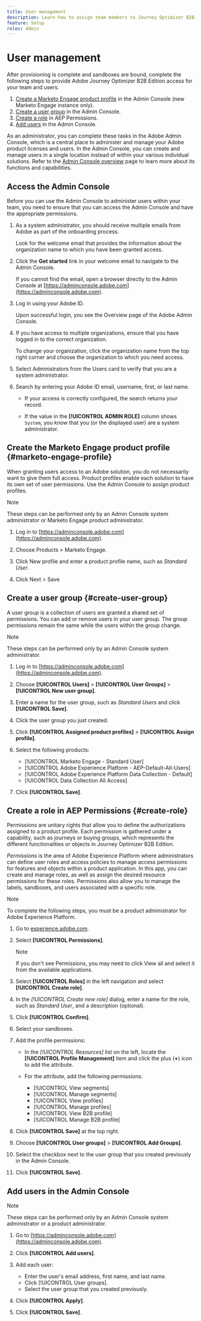```yaml
---
title: User management
description: Learn how to assign team members to Journey Optimizer B2B Edition product profiles.
feature: Setup
roles: Admin
---
```

# User management

After provisioning is complete and sandboxes are bound, complete the following steps to provide Adobe Journey Optimizer B2B Edition access for your team and users.

1. [Create a Marketo Engage product profile](#marketo-engage-profile) in the Admin Console (new Marketo Engage instance only).
1. [Create a user group](#create-user-group) in the Admin Console.
1. [Create a role](#create-role) in AEP Permissions.
1. [Add users](#add-users) in the Admin Console.

As an administrator, you can complete these tasks in the Adobe Admin Console, which is a central place to administer and manage your Adobe product licenses and users. In the Admin Console, you can create and manage users in a single location instead of within your various individual solutions. Refer to the [Admin Console overview](https://helpx.adobe.com/enterprise/using/admin-console.html) page to learn more about its functions and capabilities.

## Access the Admin Console

Before you can use the Admin Console to administer users within your team, you need to ensure that you can access the Admin Console and have the appropriate permissions.

1. As a system administrator, you should receive multiple emails from Adobe as part of the onboarding process.

   Look for the welcome email that provides the information about the organization name to which you have been granted access.

1. Click the **Get started** link in your welcome email to navigate to the Admin Console. 

   If you cannot find the email, open a browser directly to the Admin Console at [https://adminconsole.adobe.com](https://adminconsole.adobe.com).

1. Log in using your Adobe ID.

   Upon successful login, you see the Overview page of the Adobe Admin Console.

1. If you have access to multiple organizations, ensure that you have logged in to the correct organization.

   To change your organization, click the organization name from the top right corner and choose the organization to which you need access.

1. Select Administrators from the Users card to verify that you are a system administrator.

1. Search by entering your Adobe ID email, username, first, or last name.

   * If your access is correctly configured, the search returns your record. 

   * If the value in the **[!UICONTROL ADMIN ROLE]** column shows `System`, you know that you (or the displayed user) are a system administrator.

## Create the Marketo Engage product profile {#marketo-engage-profile}

When granting users access to an Adobe solution, you do not necessarily want to give them full access. Product profiles enable each solution to have its own set of user permissions. Use the Admin Console to assign product profiles.

>[!NOTE]
>
>These steps can be performed only by an Admin Console system administrator or Marketo Engage product administrator.

1. Log in to [https://adminconsole.adobe.com](https://adminconsole.adobe.com).

1. Choose Products > Marketo Engage.

1. Click New profile and enter a product profile name, such as _Standard User_.

1. Click Next > Save

## Create a user group {#create-user-group}

A user group is a collection of users are granted a shared set of permissions. You can add or remove users in your user group. The group permissions remain the same while the users within the group change.

>[!NOTE]
>
>These steps can be performed only by an Admin Console system administrator.

1. Log in to [https://adminconsole.adobe.com](https://adminconsole.adobe.com).

1. Choose **[!UICONTROL Users]** > **[!UICONTROL User Groups]** > **[!UICONTROL New user group]**.

1. Enter a name for the user group, such as _Standard Users_ and click **[!UICONTROL Save]**.

1. Click the user group you just created.

1. Click **[!UICONTROL Assigned product profiles]** > **[!UICONTROL Assign profile]**.

1. Select the following products:
   * [!UICONTROL Marketo Engage - Standard User]
   * [!UICONTROL Adobe Experience Platform - AEP-Default-All-Users]
   * [!UICONTROL Adobe Experience Platform Data Collection - Default]
   * [!UICONTROL Data Collection All Access]

1. Click **[!UICONTROL Save]**.

## Create a role in AEP Permissions {#create-role}

Permissions are unitary rights that allow you to define the authorizations assigned to a product profile. Each permission is gathered under a capability, such as journeys or buying groups, which represents the different functionalities or objects in Journey Optimizer B2B Edition.

_Permissions_ is the area of Adobe Experience Platform where administrators can define user roles and access policies to manage access permissions for features and objects within a product application. In this app, you can create and manage roles, as well as assign the desired resource permissions for these roles. Permissions also allow you to manage the labels, sandboxes, and users associated with a specific role.

>[!NOTE]
>
>To complete the following steps, you must be a product administrator for Adobe Experience Platform. 

1. Go to [experience.adobe.com](https://experience.adobe.com/).

1. Select **[!UICONTROL Permissions]**.

   >[!NOTE]
   >
   >If you don't see Permissions, you may need to click View all and select it from the available applications.

1. Select **[!UICONTROL Roles]** in the left navigation and select **[!UICONTROL Create role]**.

1. In the _[!UICONTROL Create new role]_ dialog, enter a name for the role, such as _Standard User_, and a description (optional).

1. Click **[!UICONTROL Confirm]**.

1. Select your sandboxes.

1. Add the profile permissions:

   * In the _[!UICONTROL Resources]_ list on the left, locate the **[!UICONTROL Profile Management]** item and click the plus (**+**) icon to add the attribute.

   * For the attribute, add the following permissions:
      * [!UICONTROL View segments]
      * [!UICONTROL Manage segments]
      * [!UICONTROL View profiles]
      * [!UICONTROL Manage profiles]
      * [!UICONTROL View B2B profile]
      * [!UICONTROL Manage B2B profile]

1. Click **[!UICONTROL Save]** at the top right.

1. Choose **[!UICONTROL User groups]** > **[!UICONTROL Add Groups]**.

1. Select the checkbox next to the user group that you created previously in the Admin Console.

1. Click **[!UICONTROL Save]**.

## Add users in the Admin Console

>[!NOTE]
>
>These steps can be performed only by an Admin Console system administrator or a product administrator.

1. Go to [https://adminconsole.adobe.com](https://adminconsole.adobe.com).

1. Click **[!UICONTROL Add users]**.

1. Add each user:

   * Enter the user's email address, first name, and last name.
   * Click [!UICONTROL User groups].
   * Select the user group that you created previously.

1. Click **[!UICONTROL Apply]**.

1. Click **[!UICONTROL Save]**.
